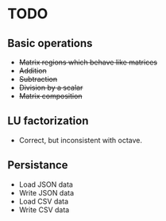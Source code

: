 # TODO

## Basic operations

* ~~Matrix regions which behave like matrices~~
* ~~Addition~~
* ~~Subtraction~~
* ~~Division by a scalar~~
* ~~Matrix composition~~

## LU factorization

* Correct, but inconsistent with octave.

## Persistance

* Load JSON data
* Write JSON data
* Load CSV data
* Write CSV data
